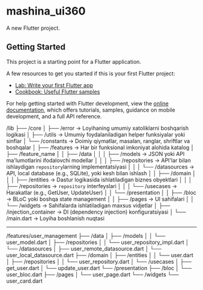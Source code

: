 # mashina_ui360

A new Flutter project.

## Getting Started

This project is a starting point for a Flutter application.

A few resources to get you started if this is your first Flutter project:

- [Lab: Write your first Flutter app](https://docs.flutter.dev/get-started/codelab)
- [Cookbook: Useful Flutter samples](https://docs.flutter.dev/cookbook)

For help getting started with Flutter development, view the
[online documentation](https://docs.flutter.dev/), which offers tutorials,
samples, guidance on mobile development, and a full API reference.

/lib
├── /core
│   ├── /error           → Loyihaning umumiy xatoliklarni boshqarish logikasi
│   ├── /utils           → Umumiy foydalaniladigan helper funksiyalar yoki sinflar
│   └── /constants       → Doimiy qiymatlar, masalan, ranglar, shriftlar va boshqalar
│
├── /features            → Har bir funksional imkoniyat alohida katalog
│   ├── /feature_name
│   │   ├── /data
│   │   │   ├── /models          → JSON yoki API ma'lumotlarini ifodalovchi modellar
│   │   │   ├── /repositories    → API'lar bilan ishlaydigan `repository`larning implementatsiyasi
│   │   │   └── /datasources     → API, local database (e.g., SQLite), yoki kesh bilan ishlash
│   │   ├── /domain
│   │   │   ├── /entities        → Dastur logikasida ishlatiladigan biznes obyektlari
│   │   │   ├── /repositories    → `repository` interfeyslari
│   │   │   └── /usecases        → Harakatlar (e.g., GetUser, UpdateUser)
│   │   └── /presentation
│   │       ├── /bloc            → BLoC yoki boshqa state management
│   │       ├── /pages           → UI sahifalari
│   │       └── /widgets         → Sahifalarda ishlatiladigan maxsus vidjetlar
│
├── /injection_container  → DI (dependency injection) konfiguratsiyasi
│
└── /main.dart            → Loyiha boshlanish nuqtasi

---------------------------------------------------------------------------------------------------

/features/user_management
├── /data
│   ├── /models
│   │   └── user_model.dart
│   ├── /repositories
│   │   └── user_repository_impl.dart
│   └── /datasources
│       ├── user_remote_datasource.dart
│       └── user_local_datasource.dart
├── /domain
│   ├── /entities
│   │   └── user.dart
│   ├── /repositories
│   │   └── user_repository.dart
│   └── /usecases
│       ├── get_user.dart
│       └── update_user.dart
└── /presentation
├── /bloc
│   └── user_bloc.dart
├── /pages
│   └── user_page.dart
└── /widgets
└── user_card.dart